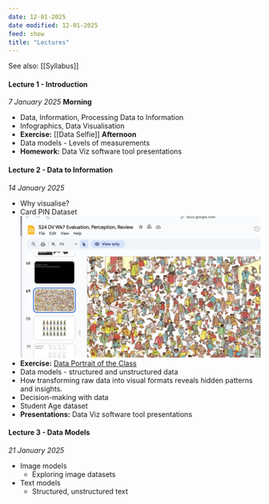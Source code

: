 ```yaml
---
date: 12-01-2025
date modified: 12-01-2025
feed: show
title: "Lectures"
---
```


See also: [[Syllabus]]

#### Lecture 1 - Introduction
*7 January 2025*
**Morning**
- Data, Information, Processing Data to Information
- Infographics, Data Visualisation
- **Exercise:** [[Data Selfie]]
**Afternoon**
- Data models - Levels of measurements
- **Homework:** Data Viz software tool presentations
#### Lecture 2 - Data to Information
*14 January 2025*
- Why visualise?
- Card PIN Dataset
![](assets/img/waldo.png)
- **Exercise:** [Data Portrait of the Class](https://blog.gramener.com/data-portraits-personalized-data-sketches/)
- Data models - structured and unstructured data
- How transforming raw data into visual formats reveals hidden patterns and insights.
- Decision-making with data
- Student Age dataset
- **Presentations:** Data Viz software tool presentations

#### Lecture 3 - Data Models
*21 January 2025*
- Image models
	- Exploring image datasets
- Text models
	- Structured, unstructured text